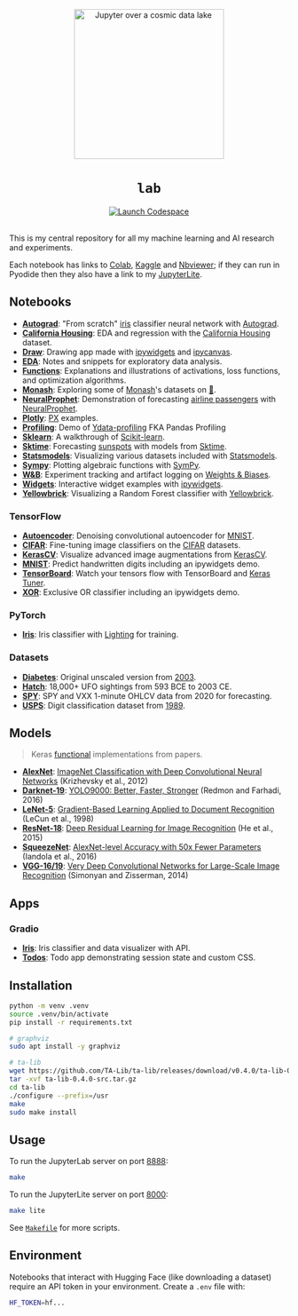 <div align="center">
  <img src="./jupyter.jpg" width="270" alt="Jupyter over a cosmic data lake" />
  <h1><code>lab</code></h1>
  <a href="https://github.com/codespaces/new/adamelliotfields/lab?machine=basicLinux32gb&devcontainer_path=.devcontainer/devcontainer.json">
    <img src="https://img.shields.io/badge/launch-codespace-24292E?logo=github" alt="Launch Codespace" />
  </a>
</div>
<br />

This is my central repository for all my machine learning and AI research and experiments.

Each notebook has links to [Colab](https://colab.research.google.com), [Kaggle](https://www.kaggle.com) and [Nbviewer](https://nbviewer.org); if they can run in Pyodide then they also have a link to my [JupyterLite](https://lab.aef.me/lab/).

## Notebooks

- [**Autograd**](./files/autograd.ipynb): "From scratch" [iris](https://www.rdocumentation.org/packages/datasets/topics/iris) classifier neural network with [Autograd](https://github.com/HIPS/autograd).
- [**California Housing**](./files/california_housing.ipynb): EDA and regression with the [California Housing](https://www.dcc.fc.up.pt/~ltorgo/Regression/cal_housing.html) dataset.
- [**Draw**](./files/draw.ipynb): Drawing app made with [ipywidgets](https://github.com/jupyter-widgets/ipywidgets) and [ipycanvas](https://github.com/jupyter-widgets-contrib/ipycanvas).
- [**EDA**](./files/eda.ipynb): Notes and snippets for exploratory data analysis.
- [**Functions**](./files/functions.ipynb): Explanations and illustrations of activations, loss functions, and optimization algorithms.
- [**Monash**](./files/monash.ipynb): Exploring some of [Monash](https://forecastingdata.org)'s datasets on [🤗](https://huggingface.co/datasets/monash_tsf).
- [**NeuralProphet**](./files/neuralprophet.ipynb): Demonstration of forecasting [airline passengers](https://www.rdocumentation.org/packages/datasets/topics/AirPassengers) with [NeuralProphet](https://github.com/ourownstory/neural_prophet).
- [**Plotly**](./files/plotly.ipynb): [PX](https://plotly.com/python/plotly-express/) examples.
- [**Profiling**](./files/profiling.ipynb): Demo of [Ydata-profiling](https://github.com/ydataai/ydata-profiling) FKA Pandas Profiling
- [**Sklearn**](./files/sklearn.ipynb): A walkthrough of [Scikit-learn](https://github.com/scikit-learn/scikit-learn).
- [**Sktime**](./files/sktime.ipynb): Forecasting [sunspots](https://www.rdocumentation.org/packages/datasets/topics/sunspots) with models from [Sktime](https://github.com/sktime/sktime).
- [**Statsmodels**](./files/statsmodels.ipynb): Visualizing various datasets included with [Statsmodels](https://github.com/statsmodels/statsmodels).
- [**Sympy**](./files/sympy.ipynb): Plotting algebraic functions with [SymPy](https://www.sympy.org/en/index.html).
- [**W&B**](./files/wandb.ipynb): Experiment tracking and artifact logging on [Weights & Biases](https://wandb.ai).
- [**Widgets**](./files/widgets.ipynb): Interactive widget examples with [ipywidgets](https://github.com/jupyter-widgets/ipywidgets).
- [**Yellowbrick**](./files/yellowbrick.ipynb): Visualizing a Random Forest classifier with [Yellowbrick](https://github.com/DistrictDataLabs/yellowbrick).

### TensorFlow

- [**Autoencoder**](./files/tf/autoencoder.ipynb): Denoising convolutional autoencoder for [MNIST](http://yann.lecun.com/exdb/mnist/).
- [**CIFAR**](./files/tf/cifar.ipynb): Fine-tuning image classifiers on the [CIFAR](https://www.cs.toronto.edu/~kriz/cifar.html) datasets.
- [**KerasCV**](./files/tf/keras_cv.ipynb): Visualize advanced image augmentations from [KerasCV](https://keras.io/keras_cv/).
- [**MNIST**](./files/tf/mnist.ipynb): Predict handwritten digits including an ipywidgets demo.
- [**TensorBoard**](./files/tf/tensorboard.ipynb): Watch your tensors flow with TensorBoard and [Keras Tuner](https://keras.io/keras_tuner/).
- [**XOR**](./files/tf/xor.ipynb): Exclusive OR classifier including an ipywidgets demo.

### PyTorch

- [**Iris**](./files/torch/iris.ipynb): Iris classifier with [Lighting](https://github.com/Lightning-AI/pytorch-lightning) for training.

### Datasets

- [**Diabetes**](./files/data/diabetes.ipynb): Original unscaled version from [2003](https://hastie.su.domains/Papers/LARS/LeastAngle_2002.pdf).
- [**Hatch**](./files/data/hatch.ipynb): 18,000+ UFO sightings from 593 BCE to 2003 CE.
- [**SPY**](./files/data/spy.ipynb): SPY and VXX 1-minute OHLCV data from 2020 for forecasting.
- [**USPS**](./files/data/usps.ipynb): Digit classification dataset from [1989](http://yann.lecun.com/exdb/publis/pdf/lecun-89e.pdf).

## Models

> Keras [functional](https://keras.io/guides/functional_api/) implementations from papers.

- [**AlexNet**](./files/models/alexnet.py): [ImageNet Classification with Deep Convolutional Neural Networks](https://proceedings.neurips.cc/paper_files/paper/2012/file/c399862d3b9d6b76c8436e924a68c45b-Paper.pdf) (Krizhevsky et al., 2012)
- [**Darknet-19**](./files/models/darknet19.py): [YOLO9000: Better, Faster, Stronger](https://arxiv.org/abs/1612.08242) (Redmon and Farhadi, 2016)
- [**LeNet-5**](./files/models/lenet.py): [Gradient-Based Learning Applied to Document Recognition](http://yann.lecun.com/exdb/publis/pdf/lecun-01a.pdf) (LeCun et al., 1998)
- [**ResNet-18**](./files/models/resnet18.py): [Deep Residual Learning for Image Recognition](https://arxiv.org/abs/1512.03385) (He et al., 2015)
- [**SqueezeNet**](./files/models/squeezenet.py): [AlexNet-level Accuracy with 50x Fewer Parameters](https://arxiv.org/abs/1602.07360) (Iandola et al., 2016)
- [**VGG-16/19**](./files/models/vgg.py): [Very Deep Convolutional Networks for Large-Scale Image Recognition](https://arxiv.org/abs/1409.1556) (Simonyan and Zisserman, 2014)

## Apps

### Gradio

- [**Iris**](./files/gradio/iris.py): Iris classifier and data visualizer with API.
- [**Todos**](./files/gradio/todos.py): Todo app demonstrating session state and custom CSS.

## Installation

```sh
python -m venv .venv
source .venv/bin/activate
pip install -r requirements.txt

# graphviz
sudo apt install -y graphviz

# ta-lib
wget https://github.com/TA-Lib/ta-lib/releases/download/v0.4.0/ta-lib-0.4.0-src.tar.gz
tar -xvf ta-lib-0.4.0-src.tar.gz
cd ta-lib
./configure --prefix=/usr
make
sudo make install
```

## Usage

To run the JupyterLab server on port [8888](http://localhost:8888):

```sh
make
```

To run the JupyterLite server on port [8000](http://localhost:8000):

```sh
make lite
```

See [`Makefile`](./Makefile) for more scripts.

## Environment

Notebooks that interact with Hugging Face (like downloading a dataset) require an API token in your environment. Create a `.env` file with:

```sh
HF_TOKEN=hf...
```
